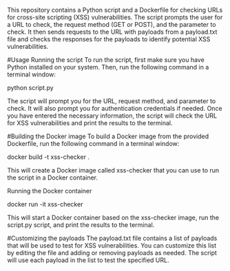 This repository contains a Python script and a Dockerfile for checking URLs for cross-site scripting (XSS) vulnerabilities. The script prompts the user for a URL to check, the request method (GET or POST), and the parameter to check. It then sends requests to the URL with payloads from a payload.txt file and checks the responses for the payloads to identify potential XSS vulnerabilities.

#Usage
Running the script
To run the script, first make sure you have Python installed on your system. Then, run the following command in a terminal window:

python script.py

The script will prompt you for the URL, request method, and parameter to check. It will also prompt you for authentication credentials if needed. Once you have entered the necessary information, the script will check the URL for XSS vulnerabilities and print the results to the terminal.

#Building the Docker image
To build a Docker image from the provided Dockerfile, run the following command in a terminal window:

docker build -t xss-checker .

This will create a Docker image called xss-checker that you can use to run the script in a Docker container.

Running the Docker container

docker run -it xss-checker

This will start a Docker container based on the xss-checker image, run the script.py script, and print the results to the terminal.

#Customizing the payloads
The payload.txt file contains a list of payloads that will be used to test for XSS vulnerabilities. You can customize this list by editing the file and adding or removing payloads as needed. The script will use each payload in the list to test the specified URL.
